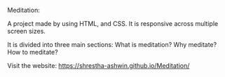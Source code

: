 Meditation:

A project made by using HTML, and CSS. It is responsive across multiple screen sizes. 

It is divided into three main sections: What is meditation? Why meditate? How to meditate?

Visit the website: https://shrestha-ashwin.github.io/Meditation/
